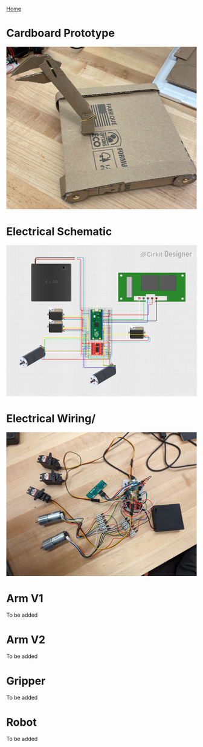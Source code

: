 [Home](main)

# Cardboard Prototype
<img src="../images/prototype/cardboardPro.jpeg" alt="Screenshot" width="600"/>


# Electrical Schematic
<img src="../images/prototype/electricalSch.png" alt="Screenshot" width="600"/>

# Electrical Wiring/
<img src="../images/prototype/electrical.jpg" alt="Screenshot" width="600"/>

# Arm V1
To be added

# Arm V2
To be added

# Gripper
To be added

# Robot
To be added



